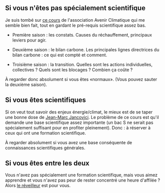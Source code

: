 
## Si vous n'êtes pas spécialement scientifique

Je suis tombé sur [ce cours](https://avenirclimatique.org/mooc/) de l'association Avenir Climatique qui me semble bien fait, tout en gardant le pré-requis scientifique assez bas.

- Première saison : les constats. Causes du réchauffement, principaux leviers pour agir.

- Deuxième saison : le bilan carbone. Les principales lignes directrices du bilan carbone : ce qui est compté et comment.

- Troisième saison : la transition. Quelles sont les actions individuelles, collectives ? Quels sont les blocages ? Combien ça coûte ?

À regarder donc absolument si vous êtes «normaux». (Vous pouvez sauter la deuxième saison).

## Si vous êtes scientifiques

Si on veut tout savoir des enjeux énergie/climat, le mieux est de se taper une bonne dose de [Jean-Marc Jancovici](https://jancovici.com/publications-et-co/cours-mines-paristech-2019/cours-mines-paris-tech-juin-2019/). Le problème de ce cours est qu'il demande une base scientifique assez importante (un bac S ne serait pas spécialement suffisant pour en profiter pleinement). Donc : à réserver à ceux qui ont une formation scientifique.


À regarder absolument si vous avez une base conséquente de connaissances scientifiques générales.


## Si vous êtes entre les deux

Vous n'avez pas spécialement une formation scientifique, mais vous aimez apprendre et vous n'avez pas peur de rester concentré une heure d'affilée ? Alors [le réveilleur](https://www.lereveilleur.com/articles/) est pour vous.
